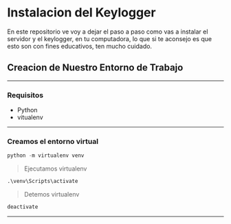 # Instalacion del Keylogger

En este repositorio ve voy a dejar el paso a paso como vas a instalar el servidor y el keylogger, en tu computadora, lo que si te aconsejo es que esto son con fines educativos, ten mucho cuidado.

## Creacion de Nuestro Entorno de Trabajo
---------------------------------

### Requisitos 
- Python 
- vitualenv
------------------------------------------

###  Creamos el entorno virtual

```python
python -m virtualenv venv
```

> Ejecutamos virtualenv
```python
.\venv\Scripts\activate
```

> Detemos virtualenv
```python
deactivate
```

-----------------------------------
